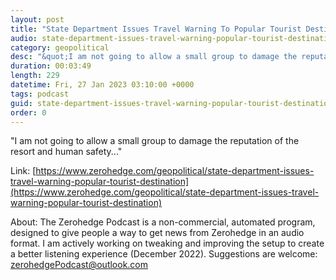 ```yaml
---
layout: post
title: "State Department Issues Travel Warning To Popular Tourist Destination"
audio: state-department-issues-travel-warning-popular-tourist-destination-0
category: geopolitical
desc: "&quot;I am not going to allow a small group to damage the reputation of the resort and human safety...&quot;"
duration: 00:03:49
length: 229
datetime: Fri, 27 Jan 2023 03:10:00 +0000
tags: podcast
guid: state-department-issues-travel-warning-popular-tourist-destination-0
order: 0
---
```

&quot;I am not going to allow a small group to damage the reputation of the resort and human safety...&quot;

Link: [https://www.zerohedge.com/geopolitical/state-department-issues-travel-warning-popular-tourist-destination](https://www.zerohedge.com/geopolitical/state-department-issues-travel-warning-popular-tourist-destination)

About: The Zerohedge Podcast is a non-commercial, automated program, designed to give people a way to get news from Zerohedge in an audio format.  I am actively working on tweaking and improving the setup to create a better listening experience (December 2022).  Suggestions are welcome: [zerohedgePodcast@outlook.com](mailto:zerohedgePodcast@outlook.com)